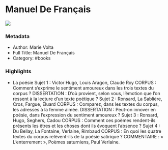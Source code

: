 # Manuel De Français

![](https://is1-ssl.mzstatic.com/image/thumb/Publication5/v4/2c/62/ae/2c62ae20-c9db-65da-2a4e-a936c2c9b407/Manuel_de_Francais_1ere.jpg/1536x2008bb.jpeg)

### Metadata

- Author: Marie Volta
- Full Title: Manuel De Français
- Category: #books

### Highlights

- La poésie
  Sujet 1 : Victor Hugo, Louis Aragon, Claude Roy
  CORPUS : Comment s’exprime le sentiment amoureux dans les trois textes du corpus ?
  DISSERTATION : D’où provient, selon vous, l’émotion que l’on ressent à la lecture d’un texte poétique ?
  Sujet 2 : Ronsard, La Sablière, Cros, Fargue, Éluard
  CORPUS : Comparez, dans les textes du corpus, les adresses à la femme aimée.
  DISSERTATION : Peut-on innover en poésie, dans l’expression du sentiment amoureux ?
  Sujet 3 : Ronsard, Hugo, Seghers, Cadou
  CORPUS : Comment ces poèmes rendent-ils présents les êtres et les choses dont ils évoquent l’absence ?
  Sujet 4 : Du Bellay, La Fontaine, Verlaine, Rimbaud
  CORPUS : En quoi les quatre textes du corpus relèvent-ils de la poésie satirique ?
  COMMENTAIRE : « L’enterrement », Poèmes saturniens, Paul Verlaine.
